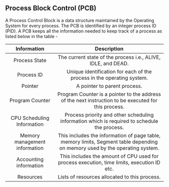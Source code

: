 ## Process Block Control (PCB)

A Process Control Block is a data structure maintained by the Operating System for every process. The PCB is identified by an integer process ID (PID). A PCB keeps all the information needed to keep track of a process as listed below in the table -


| Information | Description |
|:-----------:|:-----------:|
| Process State | The current state of the process i.e., ALIVE, IDLE, and DEAD. |
| Process ID | Unique identification for each of the process in the operating system. |
| Pointer | A pointer to parent process. |
| Program Counter | Program Counter is a pointer to the address of the next instruction to be executed for this process. |
| CPU Scheduling Information | Process priority and other scheduling information which is required to schedule the process. |
| Memory management information | This includes the information of page table, memory limits, Segment table depending on memory used by the operating system. |
| Accounting information | This includes the amount of CPU used for process execution, time limits, execution ID etc. |
| Resources | Lists of resources allocated to this process. |
